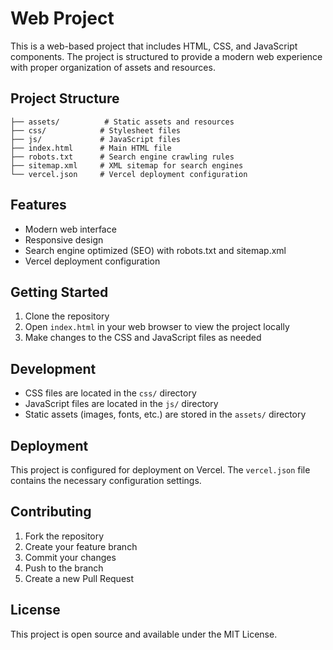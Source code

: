 # Web Project

This is a web-based project that includes HTML, CSS, and JavaScript components. The project is structured to provide a modern web experience with proper organization of assets and resources.

## Project Structure

```
├── assets/          # Static assets and resources
├── css/            # Stylesheet files
├── js/             # JavaScript files
├── index.html      # Main HTML file
├── robots.txt      # Search engine crawling rules
├── sitemap.xml     # XML sitemap for search engines
└── vercel.json     # Vercel deployment configuration
```

## Features

- Modern web interface
- Responsive design
- Search engine optimized (SEO) with robots.txt and sitemap.xml
- Vercel deployment configuration

## Getting Started

1. Clone the repository
2. Open `index.html` in your web browser to view the project locally
3. Make changes to the CSS and JavaScript files as needed

## Development

- CSS files are located in the `css/` directory
- JavaScript files are located in the `js/` directory
- Static assets (images, fonts, etc.) are stored in the `assets/` directory

## Deployment

This project is configured for deployment on Vercel. The `vercel.json` file contains the necessary configuration settings.

## Contributing

1. Fork the repository
2. Create your feature branch
3. Commit your changes
4. Push to the branch
5. Create a new Pull Request

## License

This project is open source and available under the MIT License.
